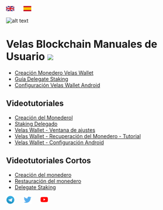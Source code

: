 [![](assets/logos/Ukflag.png)](https://dexempower.github.io/dexempower.github.io-velas/)&nbsp; &nbsp; &nbsp; [![](assets/logos/Spainflag.png)](https://dexempower.github.io/dexempower.github.io-velas/)

![alt text](https://github.com/dexempower/dexempower.github.io-velas/blob/main/assets/logos/LogoLettersmdpi.png?raw=true)

# Velas Blockchain Manuales de Usuario ![](https://github.com/dexempower/dexempower.github.io-velas/blob/main/assets/logos/UserGuides.png?raw=true)

-   [Creación Monedero Velas Wallet](https://dexempower.github.io/dexempower.github.io-velas/guides/velas-wallet/2020/11/20/velas-wallet-creation)
-   [Guía Delegate Staking](https://dexempower.github.io/dexempower.github.io-velas/guides/delegate-staking/2020/11/20/velas-staking-guide)
-   [Configuración Velas Wallet Android](https://dexempower.github.io/dexempower.github.io-velas/guides/android-wallet/2020/11/20/velas-wallet-android)

## Videotutoriales

-  [Creación del Monederol](https://www.youtube.com/watch?v=2jdA5EwQV9M&list=PLu7mShzkC4iVA9nkfV_LJxePcxrtQIiOK&index=1)
-  [Staking Delegado](https://www.youtube.com/watch?v=7CNAUnGukgc&list=PLu7mShzkC4iVA9nkfV_LJxePcxrtQIiOK&index=2&t=63s)
-  [Velas Wallet - Ventana de ajustes](https://www.youtube.com/watch?v=vZtLMnXaDc4&list=PLu7mShzkC4iVA9nkfV_LJxePcxrtQIiOK&index=3)
-  [Velas Wallet - Recuperación del Monedero - Tutorial](https://www.youtube.com/watch?v=p8HgQoY2SvQ&list=PLu7mShzkC4iVA9nkfV_LJxePcxrtQIiOK&index=4)
-  [Velas Wallet - Configuración Android](https://www.youtube.com/watch?v=A8w5U3aUiKo&list=PLu7mShzkC4iVA9nkfV_LJxePcxrtQIiOK&index=5)

## Videotutoriales Cortos

-   [Creación del monedero](https://twitter.com/i/status/1298186350001233920)
-   [Restauración del monedero](https://twitter.com/i/status/1298186601881669632)
-   [Delegate Staking](https://twitter.com/i/status/1298189126215151616)

[![](assets/logos/TelegramLogoNew.png)](https://t.me/velascommunity)&nbsp; &nbsp; &nbsp; [![](assets/logos/Twiterxxxhdpi.png)](https://twitter.com/VelasBlockchain)&nbsp; &nbsp; &nbsp;  [![](assets/logos/Youtubexxxhdpi.png)](https://www.youtube.com/channel/UCZQNv-bdPKppg6akwWggmyQ)

